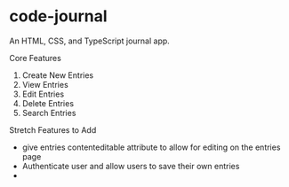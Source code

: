 # code-journal

An HTML, CSS, and TypeScript journal app.

Core Features

1. Create New Entries
2. View Entries
3. Edit Entries
4. Delete Entries
5. Search Entries

Stretch Features to Add

- give entries contenteditable attribute to allow for editing on the entries page
- Authenticate user and allow users to save their own entries
-
